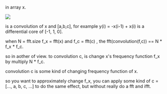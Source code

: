 in array x.

![][y(i) = a*x(i-1) + b*x(i) + c*x(i+1)]

is a convolution of x and [a,b,c], for example y(i) = -x(i-1) + x(i) is a differential core of [-1, 1, 0].

when N = fft.size f_x = fft(x) and f_c = fft(c) , the fft(convolution(f,c)) == N * f_x * f_c.

so in aother of view. to convolution c, is change x's frequency function f_x by multiply N * f_c.

convolution c is some kind of changing frequency function of x.

so you want to approximately change f_x, you can apply some kind of c = [..., a, b, c, ...] to do the same effect, but without really do a fft and ifft.


[y(i) = a*x(i-1) + b*x(i) + c*x(i+1)]: fft.md.d/878d396e2552199c7175daef42d53f5d.gif